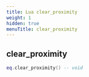 ```yaml
---
title: Lua clear_proximity
weight: 1
hidden: true
menuTitle: clear_proximity
---
```

## clear_proximity
```lua
eq.clear_proximity() -- void
```